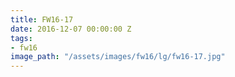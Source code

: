 ```yaml
---
title: FW16-17
date: 2016-12-07 00:00:00 Z
tags:
- fw16
image_path: "/assets/images/fw16/lg/fw16-17.jpg"
---
```


